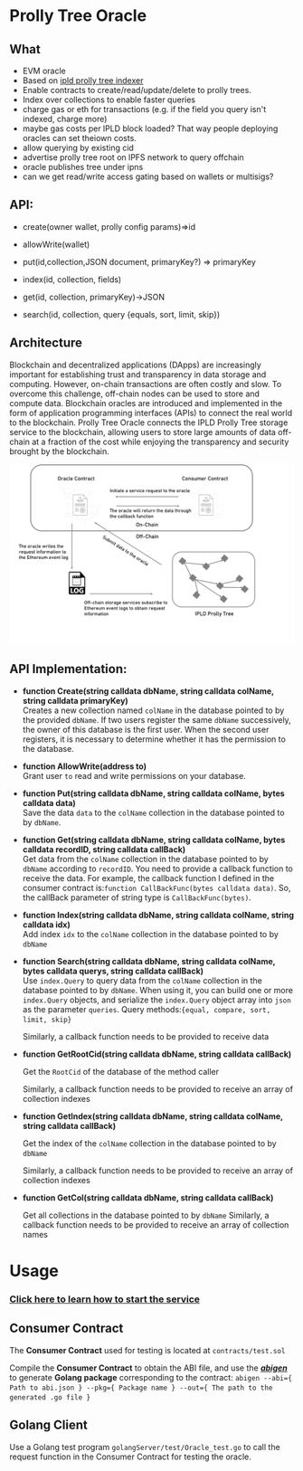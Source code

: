 
# Prolly Tree Oracle

## What
* EVM oracle
* Based on [ipld prolly tree indexer](https://github.com/RangerMauve/ipld-prolly-indexer)
* Enable contracts to create/read/update/delete to prolly trees.
* Index over collections to enable faster queries
* charge gas or eth for transactions (e.g. if the field you query isn't indexed, charge more)
* maybe gas costs per lPLD block loaded? That way people deploying oracles can set theiown costs.
* allow querying by existing cid
* advertise prolly tree root on lPFS network to query offchain
* oracle publishes tree under ipns
* can we get read/write access gating based on wallets or multisigs?

## API:


* create(owner wallet, prolly config params)=>id

* allowWrite(wallet)

* put(id,collection,JSON document, primaryKey?) => primaryKey

* index(id, collection, fields)

* get(id, collection, primaryKey)->JSON

* search(id, collection, query {equals, sort, limit, skip})

## Architecture
Blockchain and decentralized applications (DApps) are increasingly important for establishing trust and transparency in data storage and computing. 
However, on-chain transactions are often costly and slow. To overcome this challenge, off-chain nodes can be used to store and compute data. 
Blockchain oracles are introduced and implemented in the form of application programming interfaces (APIs) to connect the real world to the blockchain. 
Prolly Tree Oracle connects the IPLD Prolly Tree storage service to the blockchain, allowing users to store large amounts of data off-chain at a fraction of the cost while enjoying the transparency and security brought by the blockchain.

![](/sources/Architecture.png)


## API Implementation:
* **function Create(string calldata dbName, string calldata colName, string calldata primaryKey)**  
Creates a new collection named `colName` in the database pointed to by the provided `dbName`.
If two users register the same `dbName` successively, the owner of this database is the first user. 
When the second user registers, it is necessary to determine whether it has the permission to the database.


* **function AllowWrite(address to)**  
Grant user `to` read and write permissions on your database.


* **function Put(string calldata dbName, string calldata colName, bytes calldata data)**  
  Save the data `data` to the `colName` collection in the database pointed to by `dbName`.
  

* **function Get(string calldata dbName, string calldata colName, bytes calldata recordID, string calldata callBack)**  
  Get data from the `colName` collection in the database pointed to by `dbName` according to `recordID`. You need to provide a callback function to receive the data. 
  For example, the callback function I defined in the consumer contract is:`function CallBackFunc(bytes calldata data)`.  So, the callBack parameter of string type is ``CallBackFunc(bytes)``.  


* **function Index(string calldata dbName, string calldata colName, string calldata idx)**  
  Add index `idx` to the `colName` collection in the database pointed to by `dbName`


* **function Search(string calldata dbName, string calldata colName, bytes calldata querys, string calldata callBack)**  
  Use `index.Query` to query data from the `colName` collection in the database pointed to by `dbName`. When using it, you can build one or more `index.Query` objects, and serialize the `index.Query` object array into `json` as the parameter `queries`. Query methods:`{equal, compare, sort, limit, skip}` 

  Similarly, a callback function needs to be provided to receive data  


* **function GetRootCid(string calldata dbName, string calldata callBack)**

  Get the `RootCid` of the database of the method caller

  Similarly, a callback function needs to be provided to receive an array of collection indexes


* **function GetIndex(string calldata dbName, string calldata colName, string calldata callBack)**

  Get the index of the `colName` collection in the database pointed to by `dbName`

  Similarly, a callback function needs to be provided to receive an array of collection indexes


* **function GetCol(string calldata dbName, string calldata callBack)**

  Get all collections in the database pointed to by `dbName`
  Similarly, a callback function needs to be provided to receive an array of collection names


# Usage
### [Click here to learn how to start the service](https://www.youtube.com/watch?v=_T4nLVJaQ5k)
## Consumer Contract

The **Consumer Contract** used for testing is located at `contracts/test.sol`

Compile the **Consumer Contract** to obtain the ABI file, and use the ***[abigen](https://geth.ethereum.org/docs/tools/abigen)*** to generate **Golang package** corresponding to the contract:
`abigen --abi={ Path to abi.json } --pkg={ Package name } --out={ The path to the generated .go file }`

## Golang Client
Use a Golang test program `golangServer/test/Oracle_test.go` to call the request function in the Consumer Contract for testing the oracle.
